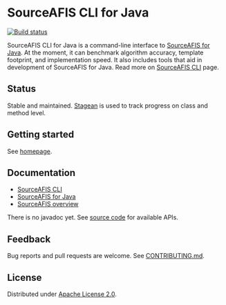 <!--- Generated by scripts/configure.py --->
# SourceAFIS CLI for Java

[![Build status](https://github.com/robertvazan/sourceafis-cli-java/workflows/build/badge.svg)](https://github.com/robertvazan/sourceafis-cli-java/actions/workflows/build.yml)

SourceAFIS CLI for Java is a command-line interface to [SourceAFIS for Java](https://sourceafis.machinezoo.com/java).
At the moment, it can benchmark algorithm accuracy, template footprint, and implementation speed.
It also includes tools that aid in development of SourceAFIS for Java.
Read more on [SourceAFIS CLI](https://sourceafis.machinezoo.com/cli) page.

## Status

Stable and maintained. [Stagean](https://stagean.machinezoo.com/) is used to track progress on class and method level.

## Getting started

See [homepage](https://sourceafis.machinezoo.com/cli).

## Documentation

* [SourceAFIS CLI](https://sourceafis.machinezoo.com/cli)
* [SourceAFIS for Java](https://sourceafis.machinezoo.com/java)
* [SourceAFIS overview](https://sourceafis.machinezoo.com/)

There is no javadoc yet. See [source code](src/main/java/com/machinezoo/sourceafis/cli) for available APIs.

## Feedback

Bug reports and pull requests are welcome. See [CONTRIBUTING.md](CONTRIBUTING.md).

## License

Distributed under [Apache License 2.0](LICENSE).
